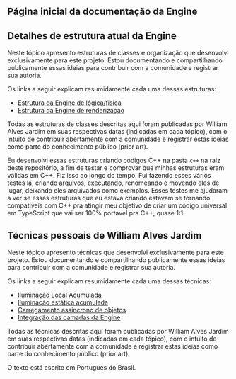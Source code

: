 ## Página inicial da documentação da Engine

## Detalhes de estrutura atual da Engine
Neste tópico apresento estruturas de classes e organização que desenvolvi exclusivamente para este projeto.
Estou documentando e compartilhando publicamente essas ideias para contribuir com a comunidade e registrar sua autoria.

Os links a seguir explicam resumidamente cada uma dessas estruturas:
 
 - [Estrutura da Engine de lógica/fisica](./main_engine/estrutura-cpp.md) 
 - [Estrutura da Engine de renderização](./render_engine/estrutura-cpp.md) 

Todas as estruturas de classes descritas aqui foram publicadas por William Alves Jardim em suas respectivas datas (indicadas em cada tópico), com o intuito de contribuir abertamente com a comunidade e registrar estas ideias como parte do conhecimento público (prior art).

Eu desenvolvi essas estruturas criando códigos C++ na pasta `c++` na raiz deste repositório, a fim de testar e comprovar que minhas estruturas eram válidas em C++. Fiz isso ao longo do tempo. Fui fazendo esses vários testes lá, criando arquivos, executando, renomeando e movendo eles de lugar, deixando eles arquivados como exemplos. Esses testes me ajudaram a ver se essas estruturas que eu estava criando estavam se tornando compativeís com C++ pra atingir meu objetivo de criar um código universal em TypeScript que vai ser 100% portavel pra C++, quase 1:1.

## Técnicas pessoais de William Alves Jardim
Neste tópico apresento técnicas que desenvolvi exclusivamente para este projeto.
Estou documentando e compartilhando publicamente essas ideias para contribuir com a comunidade e registrar sua autoria.

Os links a seguir explicam resumidamente cada uma dessas técnicas:

 - [Iluminação Local Acumulada](./tecnicas/iluminacaoLocalAcumulada.md)
 - [Iluminação estática acumulada](./tecnicas/staticAccumulatedLights.md)
 - [Carregamento assincrono de objetos](./tecnicas/carregamentoAssincronoObjeto.md)
 - [Integração das camadas da Engine](./tecnicas/integracaoCamadasEngine.md)

Todas as técnicas descritas aqui foram publicadas por William Alves Jardim em suas respectivas datas (indicadas em cada tópico), com o intuito de contribuir abertamente com a comunidade e registrar estas ideias como parte do conhecimento público (prior art).

O texto está escrito em Portugues do Brasil.